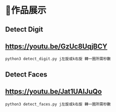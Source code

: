 # 作品展示

## Detect Digit
## https://youtu.be/GzUc8UqjBCY
`python3 detect_digit.py j左旋或k右旋 轉一圈所需秒數`

## Detect Faces
## https://youtu.be/Jat1UAIJuQo
`python3 detect_faces.py j左旋或k右旋 轉一圈所需秒數`
